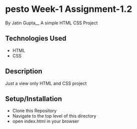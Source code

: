 # pesto Week-1 Assignment-1.2
By Jatin Gupta__
A simple HTML CSS Project

## Technologies Used
- HTML
- CSS

## Description
Just a view only HTML and CSS project

## Setup/Installation
- Clone this Repository
- Navigate to the top level of this directory
- open index.html in your browser

